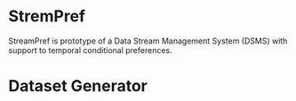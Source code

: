 # StremPref
StreamPref is prototype of a Data Stream Management System (DSMS) with support to temporal conditional preferences.

# Dataset Generator

